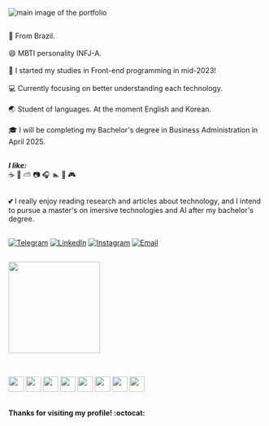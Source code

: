 ![main image of the portfolio](https://github.com/weberstefani/weberstefani/assets/123468744/0488e7cc-d4d2-4fac-87ec-1f69e768b063)
##

:green_heart: From Brazil. <br><br>
:smile: MBTI personality INFJ-A. <br><br>
:seedling: I started my studies in Front-end programming in mid-2023! <br><br>
:computer: Currently focusing on better understanding each technology. <br><br>
:earth_asia: Student of languages. At the moment English and Korean. <br><br>
:mortar_board: I will be completing my Bachelor's degree in Business Administration in April 2025.
##

***I like:*** <br>
:coffee: :fallen_leaf: :partly_sunny: :camera: :headphones: :swimmer: :book: :video_game:
##
:two_hearts: I really enjoy reading research and articles about technology, and I intend to pursue a master's on imersive technologies and AI after my bachelor's degree.
##

[![Telegram](https://img.shields.io/badge/Telegram-2CA5E0?style=for-the-badge&logo=telegram&logoColor=white)](https://t.me/Imfany)
[![LinkedIn](https://img.shields.io/badge/-LinkedIn-%230077B5?style=for-the-badge&logo=linkedin&logoColor=white)](https://www.linkedin.com/in/stefaniweber)
[![Instagram](https://img.shields.io/badge/-Instagram-%23E4405F?style=for-the-badge&logo=instagram&logoColor=white)](https://www.instagram.com/__fanyz)
[![Email](https://img.shields.io/badge/Email-%23D14836.svg?&style=for-the-badge&logo=gmail&logoColor=white)](mailto:weberstefani.ws@gmail.com)
    
##

 <img height="180em" src="https://github-readme-stats.vercel.app/api/top-langs/?username=weberstefani&layout=compact&theme=tokyonight"/>
 
##

<div style="display: inline_block"><br>
 
  <img height="30px" width="30px" src="https://cdn.jsdelivr.net/gh/devicons/devicon@latest/icons/javascript/javascript-plain.svg" />
  <img height="30px" width="30px" src="https://cdn.jsdelivr.net/gh/devicons/devicon@latest/icons/html5/html5-plain-wordmark.svg"/>
  <img height="30px" width="30px" src="https://cdn.jsdelivr.net/gh/devicons/devicon@latest/icons/css3/css3-plain-wordmark.svg" />
  <img height="30px" width="30px" src="https://cdn.jsdelivr.net/gh/devicons/devicon@latest/icons/bootstrap/bootstrap-original.svg" />  
  <img height="30px" width="30px" src="https://cdn.jsdelivr.net/gh/devicons/devicon@latest/icons/sass/sass-original.svg" /> 
  <img height="30px" width="30px" src="https://cdn.jsdelivr.net/gh/devicons/devicon@latest/icons/nodejs/nodejs-original.svg" />
  <img height="30px" width="30px" src="https://cdn.jsdelivr.net/gh/devicons/devicon@latest/icons/react/react-original.svg" /> 
  <img height="30px" width="30px" src="https://cdn.jsdelivr.net/gh/devicons/devicon@latest/icons/git/git-original.svg" />
 
</div>

##

#### Thanks for visiting my profile! :octocat:
